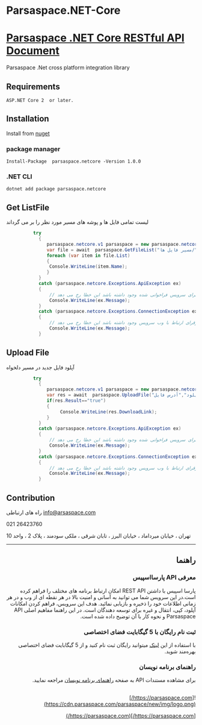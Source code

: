 # Parsaspace.NET-Core

# <a href="https://api.parsaspace.com/">Parsaspace .NET Core RESTful API Document</a>
   Parsaspace .Net cross platform integration library
## Requirements
    ASP.NET Core 2  or later.
## Installation
  Install from [nuget](https://www.nuget.org/packages/parsaspace.netcore/)
  ### package manager
    Install-Package  parsaspace.netcore -Version 1.0.0
  ### .NET CLI
    dotnet add package parsaspace.netcore
	
## Get ListFile
لیست تمامی فایل ها و پوشه های مسیر مورد نظر را بر می گرداند

```c#
          try 
            {
               parsaspace.netcore.v1 parsaspace = new parsaspace.netcore.v1("your token");
               var file = await  parsaspace.GetFileList("آدرس وب سایت", "/مسیر فایل ها");
               foreach (var item in file.List)
               {
                Console.WriteLine(item.Name);
               }
            }
            catch (parsaspace.netcore.Exceptions.ApiException ex)
            {
			    // زمانی که مشکلی در اجرای سرویس فراخوانی شده وجود داشته باشد این خطا رخ می دهد 
                Console.WriteLine(ex.Message);
            }
            catch (parsaspace.netcore.Exceptions.ConnectionException ex)
            {
			    // زمانی که مشکلی در برقرای ارتباط با وب سرویس وجود داشته باشد این خطا رخ می دهد
                Console.WriteLine(ex.Message);
            }  
```

## Upload File
آپلود فایل جدید در مسیر دلخواه
```c#
          try 
            {
               parsaspace.netcore.v1 parsaspace = new parsaspace.netcore.v1("your token");
               var res = await  parsaspace.UploadFile("آدرس وب سایت","مسیر آپلود","آدرس فایل");
               if(res.Result=="true")
			   {
					Console.WriteLine(res.DownloadLink);
			   }
            }
            catch (parsaspace.netcore.Exceptions.ApiException ex)
            {
			    // زمانی که مشکلی در اجرای سرویس فراخوانی شده وجود داشته باشد این خطا رخ می دهد 
                Console.WriteLine(ex.Message);
            }
            catch (parsaspace.netcore.Exceptions.ConnectionException ex)
            {
			    // زمانی که مشکلی در برقرای ارتباط با وب سرویس وجود داشته باشد این خطا رخ می دهد
                Console.WriteLine(ex.Message);
            }  
```


## Contribution
راه های ارتباطی 
<a href="mailto:info@parsaspace.com" target="_top">info@arsaspace.com</a>

021 26423760  

تهران ، خیابان میرداماد ، خیابان البرز ، تابان شرقی ، ملکی سودمند ، پلاک 2 ، واحد 10

<hr>

<div dir='rtl'>
	
## راهنما

### معرفی API پارسااسپیس

پارسا اسپیس با داشتن REST API امکان ارتباط برنامه های مختلف را فراهم کرده است.در این سرویس شما می توانید به آسانی و امنیت بالا در هر نقطه ای از وب و در هر زمانی اطلاعات خود را ذخیره و بازیابی نمائید. هدف این سرویس، فراهم کردن امکانات آپلود، کپی، انتقال و غیره برای توسعه دهندگان است. در این راهنما مفاهیم اصلی API Parsaspace و نحوه کار با آن توضیح داده شده است.

### ثبت نام رایگان با 5 گیگابایت فضای اختصاصی

با استفاده از این [لینک](https://parsaspace.com/register) میتوانید رایگان ثبت نام کنید و از 5 گیگابایت فضای اختصاصی بهره‌مند شوید.

### راهنمای برنامه نویسان

برای مشاهده مستندات API به صفحه [راهنمای برنامه نویسان](https://api.parsaspace.com/) مراجعه نمایید.


##
![https://parsaspace.com/](https://cdn.parsaspace.com/parsaspace/new/img/logo.png)		

[https://parsaspace.com/](https://parsaspace.com/)	

</div>


            

  
